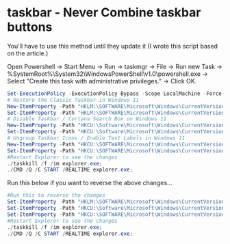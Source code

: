 # taskbar - Never Combine taskbar buttons

You'll have to use this method until they update it (I wrote this script based on the article.)

Open Powershell -> Start Menu -> Run -> taskmgr -> File -> Run new Task -> %SystemRoot%\System32\WindowsPowerShell\v1.0\powershell.exe -> Select "Create this task with administrative privileges." -> Click OK.
```powershell
Set-ExecutionPolicy -ExecutionPolicy Bypass -Scope LocalMachine -Force
# Restore the Classic Taskbar in Windows 11
New-ItemProperty -Path "HKLM:\SOFTWARE\Microsoft\Windows\CurrentVersion\Shell\Update\Packages" -Name "UndockingDisabled" -PropertyType DWord -Value "00000001";
Set-ItemProperty -Path "HKLM:\SOFTWARE\Microsoft\Windows\CurrentVersion\Shell\Update\Packages" -Name "UndockingDisabled" -Value "00000001";
# Disable Taskbar / Cortana Search Box on Windows 11
New-ItemProperty -Path "HKCU:\Software\Microsoft\Windows\CurrentVersion\Search" -Name "SearchboxTaskbarMode" -PropertyType DWord -Value "00000000";
Set-ItemProperty -Path "HKCU:\Software\Microsoft\Windows\CurrentVersion\Search" -Name "SearchboxTaskbarMode" -Value "00000000";
# Ungroup Taskbar Icons / Enable Text Labels in Windows 11
New-ItemProperty -Path "HKCU:\SOFTWARE\Microsoft\Windows\CurrentVersion\Policies\Explorer" -Name "NoTaskGrouping" -PropertyType DWord -Value "00000001";
Set-ItemProperty -Path "HKCU:\SOFTWARE\Microsoft\Windows\CurrentVersion\Policies\Explorer" -Name "NoTaskGrouping" -Value "00000001";
#Restart Explorer to see the changes
./taskkill /f /im explorer.exe;
./CMD /Q /C START /REALTIME explorer.exe;
```
Run this below if you want to reverse the above changes...
```powershell
#Run this to reverse the changes
Set-ItemProperty -Path "HKLM:\SOFTWARE\Microsoft\Windows\CurrentVersion\Shell\Update\Packages" -Name "UndockingDisabled" -Value "00000000"
Set-ItemProperty -Path "HKCU:\Software\Microsoft\Windows\CurrentVersion\Search" -Name "SearchboxTaskbarMode" -Value "00000001";
Set-ItemProperty -Path "HKCU:\SOFTWARE\Microsoft\Windows\CurrentVersion\Policies\Explorer" -Name "NoTaskGrouping" -Value "00000000";
#Restart Explorer to see the changes
./taskkill /f /im explorer.exe;
./CMD /Q /C START /REALTIME explorer.exe;
```